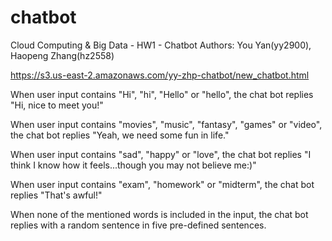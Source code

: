 # chatbot
Cloud Computing &amp; Big Data - HW1 - Chatbot
Authors: You Yan(yy2900), Haopeng Zhang(hz2558)

https://s3.us-east-2.amazonaws.com/yy-zhp-chatbot/new_chatbot.html

When user input contains "Hi", "hi", "Hello" or "hello", the chat bot replies "Hi, nice to meet you!"

When user input contains "movies", "music", "fantasy", "games" or "video", the chat bot replies "Yeah, we need some fun in life."

When user input contains "sad", "happy" or "love", the chat bot replies "I think I know how it feels...though you may not believe me:)"

When user input contains "exam", "homework" or "midterm", the chat bot replies "That's awful!"

When none of the mentioned words is included in the input, the chat bot replies with a random sentence in five pre-defined sentences.
